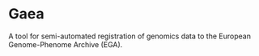 # Gaea

A tool for semi-automated registration of genomics data to the European Genome-Phenome Archive (EGA).
